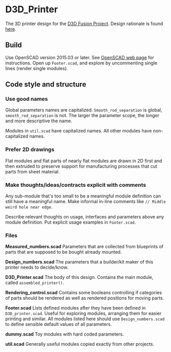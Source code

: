 # D3D_Printer
The 3D printer design for the [D3D Fusion Project](http://opensourceecology.org/wiki/D3D_Fusion). Design rationale is found [here](http://opensourceecology.org/wiki/D3D_Fusion_printer_design).

## Build
Use OpenSCAD version 2015.03 or later. See [OpenSCAD web page](www.openscad.org/downloads.html) for instructions. Open up `Footer.scad`, and explore by uncommenting single lines (render single modules).

## Code style and structure
### Use good names
Global parameters names are capitalized. `Smooth_rod_separation` is global, `smooth_rod_separation` is not. The larger the parameter scope, the longer and more descriptive the name.

Modules in `util.scad` have capitalized names. All other modules have non-capitalized names.

### Prefer 2D drawings
Flat modules and flat parts of nearly flat modules are drawn in 2D first and then extruded to preserve support for manufacturing processes that cut parts from sheet material.

### Make thoughts/ideas/contracts explicit with comments
Any sub-module that's too small to be a meaningful module definition can still have a meaningful name. Make informal in-line comments like `// Middle weird hole near edge`.

Describe relevant thoughts on usage, interfaces and parameters above any module definition. Put explicit usage examples in `Footer.scad`.

### Files
**Measured_numbers.scad**
Parameters that are collected from blueprints of parts that are supposed to be bought already mounted.

**Design_numbers.scad**
The parameters that a builder/kit maker of this printer needs to decide/know.

**D3D_Printer.scad**
The body of this design. Contains the main module, called `assembled_printer()`.

**Rendering_control.scad**
Contains some booleans controlling if categories of parts should be rendered as well as rendered positions for moving parts.

**Footer.scad**
Lists defined modules after they have been defined in `D3D_printer.scad`. Useful for exploring modules, arranging them for easier printing and similar. All modules listed here should use `Design_numbers.scad` to define sensible default values of all parameters.

**dummy.scad**
Toy modules with hard coded parameters.

**util.scad**
Generally useful modules copied exactly from other projects.
